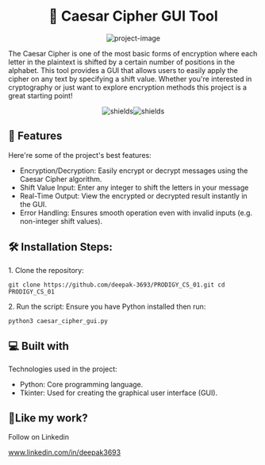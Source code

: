 <h1 align="center" id="title">🔐 Caesar Cipher GUI Tool</h1>

<p align="center"><img src="https://socialify.git.ci/deepak-3693/PRODIGY_CS_01/image?font=Rokkitt&amp;language=1&amp;name=1&amp;owner=1&amp;pattern=Signal&amp;stargazers=1&amp;theme=Auto" alt="project-image"></p>

<p id="description">The Caesar Cipher is one of the most basic forms of encryption where each letter in the plaintext is shifted by a certain number of positions in the alphabet. This tool provides a GUI that allows users to easily apply the cipher on any text by specifying a shift value. Whether you're interested in cryptography or just want to explore encryption methods this project is a great starting point!</p>

<p align="center"><img src="https://img.shields.io/badge/build_with-python-green" alt="shields"><img src="https://img.shields.io/badge/first_task-completed-green" alt="shields"></p>


  
  
<h2>🧐 Features</h2>

Here're some of the project's best features:

*   Encryption/Decryption: Easily encrypt or decrypt messages using the Caesar Cipher algorithm.
*   Shift Value Input: Enter any integer to shift the letters in your message
*   Real-Time Output: View the encrypted or decrypted result instantly in the GUI.
*   Error Handling: Ensures smooth operation even with invalid inputs (e.g. non-integer shift values).

<h2>🛠️ Installation Steps:</h2>

<p>1. Clone the repository:</p>

```
git clone https://github.com/deepak-3693/PRODIGY_CS_01.git cd PRODIGY_CS_01
```

<p>2. Run the script: Ensure you have Python installed then run:</p>

```
python3 caesar_cipher_gui.py
```


  
  
<h2>💻 Built with</h2>

Technologies used in the project:

*   Python: Core programming language.
*   Tkinter: Used for creating the graphical user interface (GUI).

<h2>💖Like my work?</h2>

Follow on Linkedin<p>www.linkedin.com/in/deepak3693</p>
